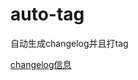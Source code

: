 # auto-tag
自动生成changelog并且打tag

[changelog信息](https://github.com/GaryHjy/auto-tag/blob/master/CHANGELOG.md)